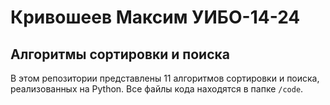 # Кривошеев Максим УИБО-14-24
## Алгоритмы сортировки и поиска

В этом репозитории представлены 11 алгоритмов сортировки и поиска, реализованных на Python.
Все файлы кода находятся в папке `/code`.

